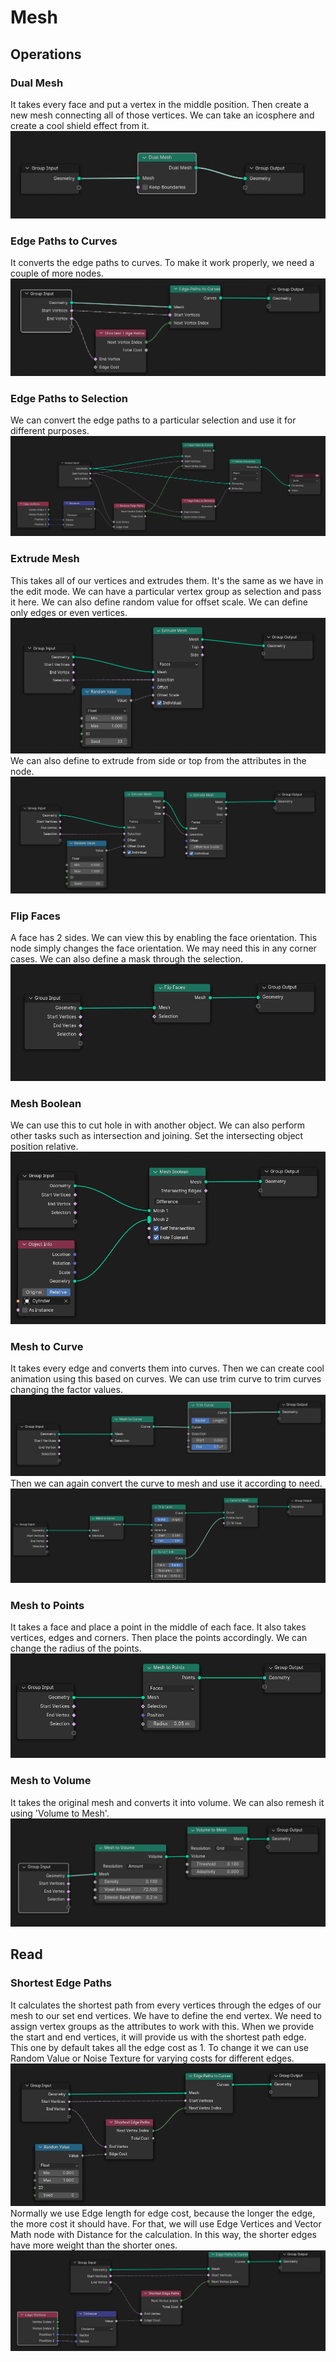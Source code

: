 # Mesh

## Operations

### Dual Mesh
It takes every face and put a vertex in the middle position. Then create a new mesh connecting all of those vertices. We can take an icosphere and create a cool shield effect from it.
<img src="dual_mesh.png">

### Edge Paths to Curves
It converts the edge paths to curves. To make it work properly, we need a couple of more nodes.
<img src="edge_paths_to_curves.png">

### Edge Paths to Selection
We can convert the edge paths to a particular selection and use it for different purposes.
<img src="edge_paths_to_selection.png">

### Extrude Mesh
This takes all of our vertices and extrudes them. It's the same as we have in the edit mode. We can have a particular vertex group as selection and pass it here. We can also define random value for offset scale. We can define only edges or even vertices.  
<img src="extrude_mesh.png">
We can also define to extrude from side or top from the attributes in the node.
<img src="side_extrude.png">

### Flip Faces
A face has 2 sides. We can view this by enabling the face orientation. This node simply changes the face orientation. We may need this in any corner cases. We can also define a mask through the selection.
<img src="flip_faces.png">

### Mesh Boolean
We can use this to cut hole in with another object. We can also perform other tasks such as intersection and joining. Set the intersecting object position relative.
<img src="mesh_boolean.png">

### Mesh to Curve
It takes every edge and converts them into curves. Then we can create cool animation using this based on curves. We can use trim curve to trim curves changing the factor values.
<img src="mesh_to_curve.png">
Then we can again convert the curve to mesh and use it according to need.
<img src="mesh_to_curve_2.png">

### Mesh to Points
It takes a face and place a point in the middle of each face. It also takes vertices, edges and corners. Then place the points accordingly. We can change the radius of the points.
<img src="mesh_to_points.png">

### Mesh to Volume
It takes the original mesh and converts it into volume. We can also remesh it using 'Volume to Mesh'.
<img src="mesh_to_volume.png">


## Read

### Shortest Edge Paths
It calculates the shortest path from every vertices through the edges of our mesh to our set end vertices. We have to define the end vertex. We need to assign vertex groups as the attributes to work with this. When we provide the start and end vertices, it will provide us with the shortest path edge. This one by default takes all the edge cost as 1. To change it we can use Random Value or Noise Texture for varying costs for different edges. 
<img src="shortest_edge_paths.png">
Normally we use Edge length for edge cost, because the longer the edge, the more cost it should have. For that, we will use Edge Vertices and Vector Math node with Distance for the calculation. In this way, the shorter edges have more weight than the shorter ones. 
<img src="edge_vertices.png">

